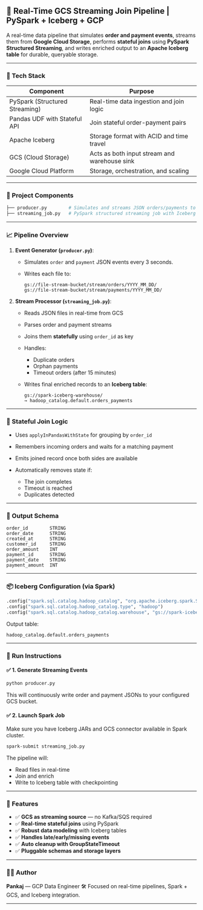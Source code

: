 ## 🚀 Real-Time GCS Streaming Join Pipeline | PySpark + Iceberg + GCP

A real-time data pipeline that simulates **order and payment events**, streams them from **Google Cloud Storage**, performs **stateful joins** using **PySpark Structured Streaming**, and writes enriched output to an **Apache Iceberg table** for durable, queryable storage.

---

### 🧰 Tech Stack

| Component                      | Purpose                                      |
| ------------------------------ | -------------------------------------------- |
| PySpark (Structured Streaming) | Real-time data ingestion and join logic      |
| Pandas UDF with Stateful API   | Join stateful order-payment pairs            |
| Apache Iceberg                 | Storage format with ACID and time travel     |
| GCS (Cloud Storage)            | Acts as both input stream and warehouse sink |
| Google Cloud Platform          | Storage, orchestration, and scaling          |

---

### 🧪 Project Components

```bash
├── producer.py        # Simulates and streams JSON orders/payments to GCS
├── streaming_job.py   # PySpark structured streaming job with Iceberg sink
```

---

### 📈 Pipeline Overview

1. **Event Generator (`producer.py`)**:

   * Simulates `order` and `payment` JSON events every 3 seconds.
   * Writes each file to:

     ```
     gs://file-stream-bucket/stream/orders/YYYY_MM_DD/
     gs://file-stream-bucket/stream/payments/YYYY_MM_DD/
     ```

2. **Stream Processor (`streaming_job.py`)**:

   * Reads JSON files in real-time from GCS
   * Parses order and payment streams
   * Joins them **statefully** using `order_id` as key
   * Handles:

     * Duplicate orders
     * Orphan payments
     * Timeout orders (after 15 minutes)
   * Writes final enriched records to an **Iceberg table**:

     ```
     gs://spark-iceberg-warehouse/
     → hadoop_catalog.default.orders_payments
     ```

---

### 🧠 Stateful Join Logic

* Uses `applyInPandasWithState` for grouping by `order_id`
* Remembers incoming orders and waits for a matching payment
* Emits joined record once both sides are available
* Automatically removes state if:

  * The join completes
  * Timeout is reached
  * Duplicates detected

---

### 🧾 Output Schema

```text
order_id        STRING
order_date      STRING
created_at      STRING
customer_id     STRING
order_amount    INT
payment_id      STRING
payment_date    STRING
payment_amount  INT
```

---

### 📦 Iceberg Configuration (via Spark)

```python
.config("spark.sql.catalog.hadoop_catalog", "org.apache.iceberg.spark.SparkCatalog")
.config("spark.sql.catalog.hadoop_catalog.type", "hadoop")
.config("spark.sql.catalog.hadoop_catalog.warehouse", "gs://spark-iceberg-warehouse/")
```

Output table:

```
hadoop_catalog.default.orders_payments
```

---

### 🧪 Run Instructions

#### ✅ 1. Generate Streaming Events

```bash
python producer.py
```

This will continuously write order and payment JSONs to your configured GCS bucket.

#### ✅ 2. Launch Spark Job

Make sure you have Iceberg JARs and GCS connector available in Spark cluster.

```bash
spark-submit streaming_job.py
```

The pipeline will:

* Read files in real-time
* Join and enrich
* Write to Iceberg table with checkpointing

---

### 📌 Features

* ✅ **GCS as streaming source** — no Kafka/SQS required
* ✅ **Real-time stateful joins** using PySpark
* ✅ **Robust data modeling** with Iceberg tables
* ✅ **Handles late/early/missing events**
* ✅ **Auto cleanup with GroupStateTimeout**
* ✅ **Pluggable schemas and storage layers**

---

### 👨‍💻 Author

**Pankaj** — GCP Data Engineer
🛠️ Focused on real-time pipelines, Spark + GCS, and Iceberg integration.

---
